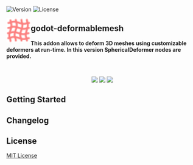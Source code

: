 ![Version](https://img.shields.io/badge/Godot-v4.0.1-informational) ![License](https://img.shields.io/github/license/cloudofoz/godot-deformablemesh)

<img src="addons/deformablemesh/dm_icon_deformable_mesh.svg" width="64" align="left"/>

## godot-deformablemesh
**This addon allows to deform 3D meshes using customizable deformers at run-time. In this version SphericalDeformer nodes are provided.**

<br clear="left" />

<p align="center">
  <img src="media/dm_screen_1.gif" width="320" />
  <img src="media/dm_screen_3.gif" width="320" />
  <img src="media/dm_screen_2.gif" width="320" />
</p>

## Getting Started

## Changelog

## License

[MIT License](/LICENSE.md)
